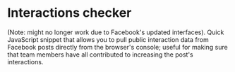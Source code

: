 # Interactions checker
(Note: might no longer work due to Facebook's updated interfaces).
Quick JavaScript snippet that allows you to pull public interaction data from Facebook posts directly from the browser's console; useful for making sure that team members have all contributed to increasing the post's interactions.
